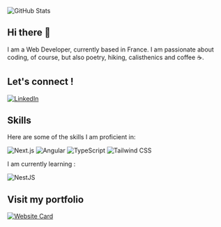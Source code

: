 ![GitHub Stats](https://github-readme-stats.vercel.app/api?username=willfynch&show_icons=true)

## Hi there 👋

I am a Web Developer, currently based in France. I am passionate about coding, of course, but also poetry, hiking, calisthenics and coffee ☕.

## Let's connect ! 
  
[![LinkedIn](https://img.shields.io/badge/LinkedIn-0077B5?style=for-the-badge&logo=linkedin&logoColor=white)](https://www.linkedin.com/in/williamfinzy)

## Skills

Here are some of the skills I am proficient in:

![Next.js](https://img.shields.io/badge/next.js-000000?style=for-the-badge&logo=nextdotjs&logoColor=white)
![Angular](https://img.shields.io/badge/Angular-DD0031?style=for-the-badge&logo=angular&logoColor=white)
![TypeScript](https://img.shields.io/badge/TypeScript-007ACC?style=for-the-badge&logo=typescript&logoColor=white)
![Tailwind CSS](https://img.shields.io/badge/Tailwind_CSS-38B2AC?style=for-the-badge&logo=tailwind-css&logoColor=white)

I am currently learning : 

![NestJS](https://img.shields.io/badge/NestJS-E0234E?style=for-the-badge&logo=nestjs&logoColor=white) 

## Visit my portfolio

 [![Website Card](https://github-readme-stats.vercel.app/api/pin/?username=willfynch&repo=willdev)](https://willdev.me)





